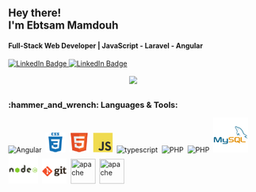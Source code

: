<h2>
  Hey there! 
  <br>
  I'm Ebtsam Mamdouh
</h2>

<h4>Full-Stack Web Developer | JavaScript - Laravel - Angular</h4>
<div id="badges">
    <a href="https://www.linkedin.com/in/ebtsam-mamdouh-45b384138/">
    <img src="https://img.shields.io/badge/LinkedIn-blue?style=for-the-badge&logo=linkedin&logoColor=white" alt="LinkedIn Badge"/>
  </a>
  
   <a href="mailto:ebtsammamdouh3@gmail.com">
    <img src="https://img.shields.io/badge/gmail-red?logo=gmail&logoColor=white&style=for-the-badge" alt="LinkedIn Badge"/>
  </a>
</div>
<br>
<div id="header" align="center">
  <img src="https://github-readme-stats.vercel.app/api?username=ebtsam-1&show_icons=true&theme=dracula">
  <h2></h2>
</div>
<h3> :hammer_and_wrench: Languages & Tools:</h3>

<div>
  <img src="https://cdn.jsdelivr.net/gh/devicons/devicon/icons/angularjs/angularjs-original.svg" title="Angular" alt="Angular" width="40" height="40"/>&nbsp;
  <img src="https://github.com/devicons/devicon/blob/master/icons/css3/css3-plain-wordmark.svg"  title="CSS3" alt="CSS" width="40" height="40"/>&nbsp;
  <img src="https://github.com/devicons/devicon/blob/master/icons/html5/html5-original.svg" title="HTML5" alt="HTML" width="40" height="40"/>&nbsp;
  <img src="https://github.com/devicons/devicon/blob/master/icons/javascript/javascript-original.svg" title="JavaScript" alt="JavaScript" width="40" height="40"/>&nbsp;
  <img src="https://cdn.jsdelivr.net/gh/devicons/devicon/icons/typescript/typescript-plain.svg" title="typescript" alt="typescript" width="40" height="40"/>&nbsp;
  <img src="https://cdn.jsdelivr.net/gh/devicons/devicon/icons/php/php-plain.svg" title="PHP" alt="PHP" width="50" height="50"/>&nbsp;
  <img src="https://cdn.jsdelivr.net/gh/devicons/devicon/icons/laravel/laravel-plain-wordmark.svg" title="PHP" alt="PHP" width="50" height="50"/>&nbsp;
  <img src="https://github.com/devicons/devicon/blob/master/icons/mysql/mysql-original-wordmark.svg" title="MySQL"  alt="MySQL" width="70" height="70"/>&nbsp;
  <img src="https://github.com/devicons/devicon/blob/master/icons/nodejs/nodejs-original-wordmark.svg" title="NodeJS" alt="NodeJS" width="60" height="60"/>&nbsp;
  <img src="https://github.com/devicons/devicon/blob/master/icons/git/git-original-wordmark.svg" title="Git" **alt="Git" width="50" height="50"/>&nbsp;
  <img src="https://cdn.jsdelivr.net/gh/devicons/devicon/icons/apache/apache-original-wordmark.svg" title="apache" **alt="apache" width="50" height="50"/>&nbsp;
   <img src="https://cdn.jsdelivr.net/gh/devicons/devicon/icons/wordpress/wordpress-original.svg" title="apache" **alt="apache" width="50" height="50"/>&nbsp;
        
</div>

